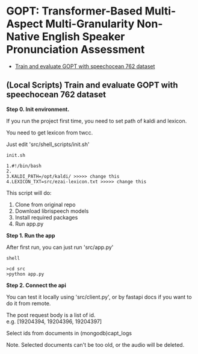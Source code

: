 # GOPT: Transformer-Based Multi-Aspect Multi-Granularity Non-Native English Speaker Pronunciation Assessment
 - [Train and evaluate GOPT with speechocean 762 dataset](#Train-and-evaluate-GOPT-with-speechocean-762-dataset)



## (Local Scripts) Train and evaluate GOPT with speechocean 762 dataset

**Step 0. Init environment.**

If you run the project first time, you need to 
set path of kaldi and lexicon.

You need to get lexicon from twcc.

Just edit 'src/shell_scripts/init.sh'
```
init.sh

1.#!/bin/bash
2.
3.KALDI_PATH=/opt/kaldi/ >>>>> change this
4.LEXICON_TXT=src/ezai-lexicon.txt >>>>> change this
```
This script will do:
<ol>
<li>Clone from original repo
<li>Download librispeech models
<li>Install required packages
<li>Run app.py
</ol>


**Step 1. Run the app**

After first run, you can just run 'src/app.py'
```
shell

>cd src
>python app.py

```
**Step 2. Connect the api**

You can test it locally using 'src/client.py', or by fastapi docs if you want to do it from remote.

The post request body is a list of id.<br>e.g. [19204394, 19204396, 19204397]

Select ids from documents in (mongodb)capt_logs

Note. Selected documents can't be too old, or the audio will be deleted.
